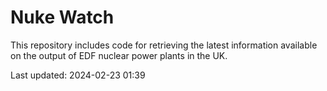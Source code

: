 # Nuke Watch

This repository includes code for retrieving the latest information available on the output of EDF nuclear power plants in the UK.

Last updated: 2024-02-23 01:39